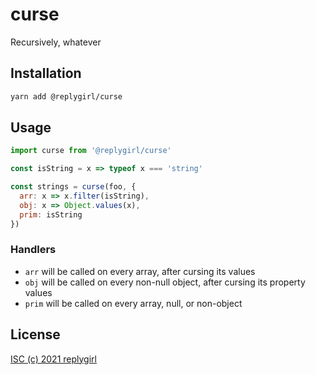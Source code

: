 # curse

Recursively, whatever

## Installation

```bash
yarn add @replygirl/curse
```

## Usage

```js
import curse from '@replygirl/curse'

const isString = x => typeof x === 'string'

const strings = curse(foo, {
  arr: x => x.filter(isString),
  obj: x => Object.values(x),
  prim: isString
})
```

### Handlers

- `arr` will be called on every array, after cursing its values
- `obj` will be called on every non-null object, after cursing its property values
- `prim` will be called on every array, null, or non-object

## License

[ISC (c) 2021 replygirl](https://github.com/replygirl/change-case-object/blob/main/LICENSE.md)

